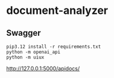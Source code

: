 # document-analyzer

## Swagger

```
pip3.12 install -r requirements.txt
python -m openai_api
python -m uiux
```

http://127.0.0.1:5000/apidocs/
